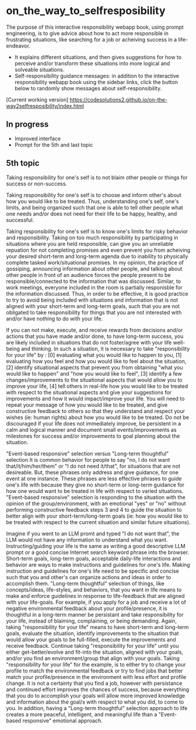 # on_the_way_to_selfresposibility

The purpose of this interactive responsibility webapp book, using prompt engineering, is to give advice about how to act more responsible in frustrating situations, like searching for a job or acheiving success in a life-endeavor.
- It explains different situations, and then gives suggestions for how to perceive and/or transform these situations into more logical and solveable situations.
- Self-responsibility guidance messages: in addition to the interactive responsibility webapp book using the sidebar links, click the button below to randomly show messages about self-responsibility.

[Current working version] https://codesolutions2.github.io/on-the-way2selfresposibility/index.html


## In progress
- Improved interface
- Prompt for the 5th and last topic

## 5th topic

Taking responsibility for one's self is to not blaim other people or things for success or non-success.

Taking responsibility for one's self is to choose and inform other's about how you would like to be treated. Thus, understanding one's self, one's limits, and being organized such that one is able to tell other people what one needs and/or does not need for their life to be happy, healthy, and successful.

Taking responsibility for one's self is to know one's limits for risky behavior and responsibility. Taking on too much responsibility by participating in situations where you are held responsible, can give you an unreliable repuation for not completing promises and even prevent you from acheiving your desired short-term and long-term agenda due to inability to physically complete tasked work/situational promises. In my opinion, the practice of gossiping, announcing information about other people, and talking about other people in front of an audience forces the people present to be responsible/connected to the information that was discussed. Similar, to work meetings, everyone included in the room is partially responisble for the information discussed. Thus, in order to be effective, it is good practice to try to avoid being included with situations and information that is not aligned with your short-term and long-term goals, such that you are not obligated to take responsibility for things that you are not interested with and/or have nothing to do with your life.

If you can not make, execute, and receive rewards from decisions and/or actions that you have made and/or done, to have long-term success, you are likely included in situations that do not foster/agree with your life well-being and thinking. In such a situation, it is necessary to take "responsibility for your life" by : [0] evaluating what you would like to happen to you, [1] evaluating how you feel and how you would like to feel about the situation, [2] identify situational aspects that prevent you from obtaining "what you would like to happen" and "how you would like to feel", [3] identify a few changes/improvements to the situational aspects that would allow you to improve your life, [4] tell others in real-life how you would like to be treated with respect to the situational aspects and give your suggestions for improvements and how it would impact/improve your life. You will need to repeat your message of how you would like to be treated, and give constructive feedback to others so that they understand and respect your wishes (ie: human rights) about how you would like to be treated. Do not be discouraged if your life does not immediately improve, be persistent in a calm and logical manner and document small events/improvements as milestones for success and/or improvements to goal planning about the situation.

"Event-based responsive" selection versus "Long-term thoughtful" selection
It is common behavior for people to say "no, I do not want that/it/him/her/them" or "I do not need it/that", for situations that are not desireable. But, these phrases only address and give guidance, for one event at one instance. These phrases are less effective phrases to guide one's life with because they give no short-term or long-term guidance for how one would want to be treated in life with respect to varied situations. "Event-based responsive" selection is responding to the situation with the opinion of the group/environment, with an emotional "yes" or "no" without performing constructive feedback steps 3 and 4 to guide the situation to better align with your short-term/long-term goals (ie: how you would like to be treated with respect to the current situation and similar future situations).

Imagine if you went to an LLM promt and typed "I do not want that", the LLM would not have any information to understand what you want. Instructing/guiding your life is the same as writing a good descriptive LLM prompt or a good concise Internet search keyword phrase into the browser. Short-term goals, long-term goals, acceptable daily-life interactions and behavior are ways to make instructions and guidelines for one's life. Making instruction and guidelines for one's life need to be specific and concise such that you and other's can organize actions and ideas in order to accomplish them. "Long-term thoughtful" selection of things, like concepts/ideas, life-styles, and behaviors, that you want in life means to make and enforce guidelines in response to life-feedback that are aligned with your life-goals. For example, if you apply for a job and receive a lot of negative environmental feedback about your profile/presence, it is thoughtful in a long-term manner be persistant and take responsibility for your life, instead of blaiming, complaining, or being demanding. Again, taking "responsibility for your life" means to have short-term and long-term goals, evaluate the situation, identify improvements to the situation that would allow your goals to be full-filled, execute the improvements and receive feedback. Continue taking "responsibility for your life" until you either get-better/evolve and fit-into the situation, aligned with your goals, and/or you find an environment/group that align with your goals. Taking "responsibility for your life" for the example, is to either try to change your profile to match the environmental feedback or try to find jobs that better match your profile/presence in the environment with less effort and profile change. It is not a certainty that you find a job, however with persistance and continued effort improves the chances of success, because everything that you do to accomplish your goals will allow more improved knowledge and information about the goal/s with respect to what you did, to come to you. In addition, having a "Long-term thoughtful" selection approach to life creates a more peaceful, intelligent, and meaningful life than a "Event-based responsive" emotional approach.
